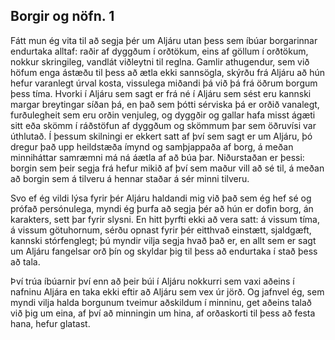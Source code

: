 ## Borgir og nöfn. 1

Fátt mun ég vita til að segja þér um Aljáru utan þess sem íbúar borgarinnar endurtaka alltaf: raðir af dyggðum í orðtökum, eins af göllum í orðtökum, nokkur skringileg, vandlát viðleytni til reglna. Gamlir athugendur, sem við höfum enga ástæðu til þess að ætla ekki sannsögla, skýrðu frá Aljáru að hún hefur varanlegt úrval kosta, vissulega miðandi þá við þá frá öðrum borgum þess tíma. Hvorki í Aljáru sem sagt er frá né í Aljáru sem sést eru kannski margar breytingar síðan þá, en það sem þótti sérviska þá er orðið vanalegt, furðulegheit sem eru orðin venjuleg, og dyggðir og gallar hafa misst ágæti sitt eða skömm í ráðstöfun af dyggðum og skömmum þar sem öðruvísi var úthlutað. Í þessum skilningi er ekkert satt af því sem sagt er um Aljáru, þó dregur það upp heildstæða ímynd og samþjappaða af borg, á meðan minniháttar samræmni má ná áætla af að búa þar. Niðurstaðan er þessi: borgin sem þeir segja frá hefur mikið af því sem maður vill að sé til, á meðan að borgin sem á tilveru á hennar staðar á sér minni tilveru.

Svo ef ég vildi lýsa fyrir þér Aljáru haldandi mig við það sem ég hef sé og prófað persónulega, myndi ég þurfa að segja þér að hún er dofin borg, án karakters, sett þar fyrir slysni. En hitt þyrfti ekki að vera satt: á vissum tíma, á vissum götuhornum, sérðu opnast fyrir þér eitthvað einstætt, sjaldgæft, kannski stórfenglegt; þú myndir vilja segja hvað það er, en allt sem er sagt um Aljáru fangelsar orð þín og skyldar þig til þess að endurtaka í stað þess að tala.

Því trúa íbúarnir því enn að þeir búi í Aljáru nokkurri sem vaxi aðeins í nafninu Aljára en taka ekki eftir að Aljáru sem vex úr jörð. Og jafnvel ég, sem myndi vilja halda borgunum tveimur aðskildum í minninu, get aðeins talað við þig um eina, af því að minningin um hina, af orðaskorti til þess að festa hana, hefur glatast.